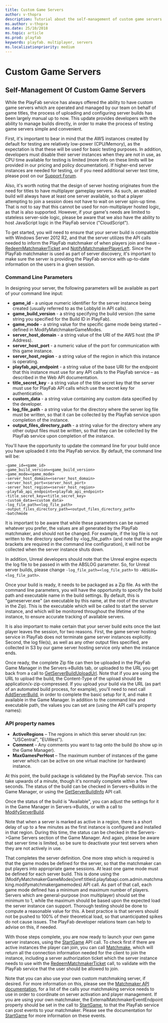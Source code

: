 ```yaml
---
title: Custom Game Servers
author: v-thopra
description: Tutorial about the self-management of custom game servers.
ms.author: v-thopra
ms.date: 25/10/2018
ms.topic: article
ms.prod: playfab
keywords: playfab. multiplayer, servers
ms.localizationpriority: medium
---
```


# Custom Game Servers

## Self-Management Of Custom Game Servers

While the PlayFab service has always offered the ability to have custom game servers which are operated and managed by our team on behalf of game titles, the process of uploading and configuring server builds has been largely manual up to now. This update provides developers with the ability to manage builds directly, in order to make the process of testing game servers simple and convenient.

First, it's important to bear in mind that the AWS instances created by default for testing are relatively low-power (CPU/Memory), as the expectation is that these will be used for basic testing purposes. In addition, developers must disable their server instances when they are not in use, as CPU time available for testing is limited (more info on these limits will be provided in our pricing and policy documentation). If higher-end server instances are needed for testing, or if you need additional server test time, please post on our [Support Forum](https://community.playfab.com/).

Also, it's worth noting that the design of server hosting originates from the need for titles to have multiplayer gameplay servers. As such, an enabled build will always have at least one server available, so that a player attempting to join a session does not have to wait on server spin-up time. That is not to say that this cannot be used for non-multiplayer hosted logic, as that is also supported. However, if your game's needs are limited to stateless server-side logic, please be aware that we also have the ability to host JavaScript logic in the PlayFab service ("CloudScript").

To get started, you will need to ensure that your server build is compatible with Windows Server 2012 R2, and that the server utilizes the API calls needed to inform the PlayFab matchmaker of when players join and leave - [RedeemMatchmakerTicket](xref:titleid.playfabapi.com.server.matchmaking.redeemmatchmakerticket) and [NotifyMatchmakerPlayerLeft](xref:titleid.playfabapi.com.server.matchmaking.notifymatchmakerplayerleft). Since the PlayFab matchmaker is used as part of server discovery, it's important to make sure the server is providing the PlayFab service with up-to-date information on the users in a given session.

### Command Line Parameters

In designing your server, the following parameters will be available as part of your command line input:

- **game_id** - a unique numeric identifier for the server instance being created (usually referred to as the LobbyId in API calls).
- **game_build_version** - a string specifying the build version (the same string you specified for the Build ID in PlayFab).
- **game_mode** - a string value for the specific game mode being started – defined in ModifyMatchmakerGameModes.
- **server_host_domain** - a string value of the URI of the AWS host (the IP Address).
- **server_host_port** - a numeric value of the port for communication with this game instance.
- **server_host_region** - a string value of the region in which this instance is operating.
- **playfab_api_endpoint** - a string value of the base URI for the endpoint that this instance must use for any API calls to the PlayFab service – as described in the Web API documentation.
- **title_secret_key** - a string value of the title secret key that the server must use for PlayFab API calls which use the secret key for authentication.
- **custom_data** - a string value containing any custom data specified by the developer.
- **log_file_path** - a string value for the directory where the server log file must be written, so that it can be collected by the PlayFab service upon completion of the instance.
- **output_files_directory_path** - a string value for the directory where any other output files must be written, so that they can be collected by the PlayFab service upon completion of the instance.

You'll have the opportunity to update the command line for your build once you have uploaded it into the PlayFab service. By default, the command line will be:

```azurecli
-game_id=<game_id>
-game_build_version=<game_build_version>
-game_mode=<game_mode>
-server_host_domain=<server_host_domain>
-server_host_port=<server_host_port>
-server_host_region=<server_host_region>
-playfab_api_endpoint=<playfab_api_endpoint>
-title_secret_key=<title_secret_key>
-custom_data=<custom_data>
-log_file_path=<log_file_path>
-output_files_directory_path=<output_files_directory_path>
-batchmode
```

It is important to be aware that while these parameters can be named whatever you prefer, the values are all generated by the PlayFab matchmaker, and should not be changed. For example, if the log file is not written to the directory specified by <log_file_path> (and note that the angle brackets are required in the command line configuration), it will not be collected when the server instance shuts down.

In addition, Unreal developers should note that the Unreal engine expects the log file to be passed in with the ABSLOG parameter. So, for Unreal server builds, please change
`-log_file_path=<log_file_path>` to `-ABSLOG=<log_file_path>`.

Once your build is ready, it needs to be packaged as a Zip file. As with the command line parameters, you will have the opportunity to specify the build path and executable name in the build settings. By default, this is "gameserver.exe" (an executable by this name, at the root of the structure in the Zip). This is the executable which will be called to start the server instance, and which will be monitored throughout the lifetime of the instance, to ensure accurate tracking of available servers.

It is also important to make certain that your server build exits once the last player leaves the session, for two reasons. First, the game server hosting service in PlayFab does not terminate game server instances explicitly. Second, the log file(s), as well as any other output files specified, are collected in S3 by our game server hosting service only when the instance ends.

Once ready, the complete Zip file can then be uploaded in the PlayFab Game Manager in the Servers->Builds tab, or uploaded to the URL you get back from a call to [GetServerBuildUploadUrl](xref:titleid.playfabapi.com.admin.customservermanagement.getserverbuilduploadurl). Note that if you are using the URL to upload the build, the Content-Type of the upload should be application/x-zip-compressed.
If you upload your build via the URL (as part of an automated build process, for example), you'll need to next call [AddServerBuild](xref:titleid.playfabapi.com.admin.customservermanagement.addserverbuild), in order to complete the basic setup for it, and make it available in the Game Manager. In addition to the command line and executable path, the values you can set are (using the API call's property names):

### API property names

- **ActiveRegions** – The regions in which this server should run (ex: "USCentral", "EUWest").
- **Comment** – Any comments you want to tag onto the build (to show up in the Game Manager).
- **MaxGamesPerHost** – The maximum number of instances of the game server which can be active on one virtual machine (or hardware) instance.

At this point, the build package is validated by the PlayFab service. This can take upwards of a minute, though it's normally complete within a few seconds. The status of the build can be checked in Servers->Builds in the Game Manager, or using the [GetServerBuildInfo](xref:titleid.playfabapi.com.admin.customservermanagement.getserverbuildinfo) API call.

Once the status of the build is "Available", you can adjust the settings for it in the Game Manager in Servers->Builds, or with a call to [ModifyServerBuild](xref:titleid.playfabapi.com.admin.customservermanagement.modifyserverbuild).

Note that when a server is marked as active in a region, there is a short delay of up to a few minutes as the first instance is configured and installed in that region. During this time, the status can be checked in the Servers->Game Servers section of the Game Manager. And again, please be aware that server time is limited, so be sure to deactivate your test servers when they are not actively in use.

That completes the server definition. One more step which is required is that the game modes be defined for the server, so that the matchmaker can put players into appropriate game sessions. At least one game mode must be defined for each server build. This is done using the [ModifyMatchmakerGameModes]xref:titleid.playfabapi.com.admin.matchmaking.modifymatchmakergamemodes) API call. As part of that call, each game mode defined has a minimum and maximum number of players. Servers which are general-purpose (non multiplayer) should set the minimum to 1, while the maximum should be based upon the expected load the server instance can support. Thorough testing should be done to compute a reasonable value for this. A best practice is that servers should not be pushed to 100% of their theoretical load, so that unanticipated spikes do not cause issues. The PlayFab developer relations team can help to advise on this, if needed.

With those steps complete, you are now ready to launch your own game server instances, using the [StartGame](xref:titleid.playfabapi.com.client.matchmaking.startgame) API call. To check first if there are active instances the player can join, you can call [Matchmake](xref:titleid.playfabapi.com.client.matchmaking.matchmake), which will return all the connection information needed for the client to join the instance, including a server authorization ticket which the server instance needs to use with the [RedeemMatchmakerTicket](xref:titleid.playfabapi.com.server.matchmaking.redeemmatchmakerticket) call, to validate with the PlayFab service that the user should be allowed to join.

Note that you can also use your own custom matchmaking server, if desired. For more information on this, please see the [Matchmaker API documentation](xref:titleid.playfabapi.com.matchmaker.matchmaking), for a list of the calls your matchmaking service needs to use in order to coordinate on server activation and player management. If you are using your own matchmaker, the ExternalMatchmakerEventEndpoint property should be set in the call to [StartGame](xref:titleid.playfabapi.com.client.matchmaking.startgame), to that the PlayFab service can post events to your matchmaker. Please see the documentation for [StartGame](xref:titleid.playfabapi.com.client.matchmaking.startgame) for more information on these events.
